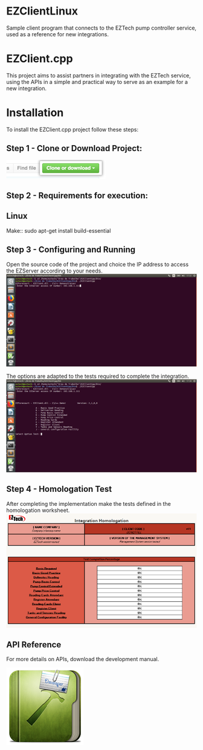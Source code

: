 # EZClientLinux
Sample client program that connects to the EZTech pump controller service, used as a reference for new integrations.

# EZClient.cpp #

This project aims to assist partners in integrating with the EZTech service, using the APIs in a simple and practical way to serve as an example for a new integration. 

# Installation #

To install the EZClient.cpp project follow these steps:

## Step 1 - Clone or Download Project:
[![CloneProject](https://github.com/EZTechBrasil/EZClientCpp/blob/Eric/Pictures/clone-repo-clone-url-button.png)](https://help.github.com/articles/cloning-a-repository/)

## Step 2 - Requirements for execution:

## Linux
 Make::
	sudo apt-get install build-essential

## Step 3 - Configuring and Running

Open the source code of the project and choice the IP address to access the EZServer according to your needs.
[![EZClientCppConfigAdress](https://github.com/EZTechBrasil/EZClientLinux/blob/master/Pictures/img1.png
)](https://github.com/EZTechBrasil/EZClientLinux/blob/master/Pictures/img1.png
)

The options are adapted to the tests required to complete the integration.
[![EZClientCppMain](https://github.com/EZTechBrasil/EZClientLinux/blob/master/Pictures/img2.png)](https://github.com/EZTechBrasil/EZClientLinux/blob/master/Pictures/img2.png)

## Step 4 - Homologation Test

After completing the implementation make the tests defined in the homologation worksheet.
[![HomologationTest](https://github.com/EZTechBrasil/EZClientCpp/blob/master/Pictures/IntegrationHomologation.png)](https://github.com/EZTechBrasil/Integracao/raw/master/downloads/IntegrationHomologationV1_5.xlsx)

## API Reference

For more details on APIs, download the development manual.

[![Quickstart Manual](https://github.com/EZTechBrasil/EZClientCpp/blob/Eric/Pictures/Developer.png)](http://www.execweb.com.br/eztech/EZAdmin/downloads/ManualDesenvolvimento.pdf)

